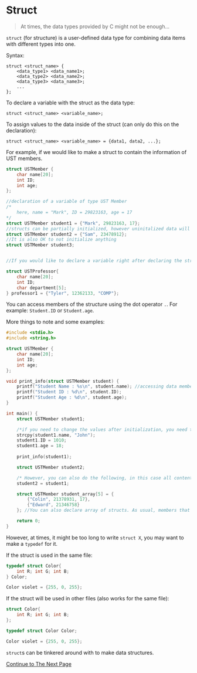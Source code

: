 # Struct

> At times, the data types provided by C might not be enough...

`struct` (for structure) is a user-defined data type for combining data items with different types into one.

Syntax:
```
struct <struct_name> {
    <data_type1> <data_name1>;
    <data_type2> <data_name2>;
    <data_type3> <data_name3>;
    ...
};
```
To declare a variable with the struct as the data type:

```
struct <struct_name> <variable_name>;
```

To assign values to the data inside of the struct (can only do this on the declaration):
```
struct <struct_name> <variable_name> = {data1, data2, ...};
```

For example, if we would like to make a struct to contain the information of UST members.

```c
struct USTMember {
    char name[20];
    int ID;
    int age;
};

//declaration of a variable of type UST Member
/*
    here, name = "Mark", ID = 29823163, age = 17
*/
struct USTMember student1 = {"Mark", 29823163, 17};
//structs can be partially initialized, however uninitalized data will contain garbage value
struct USTMember student2 = {"Sam", 23478912};
//It is also OK to not initialize anything
struct USTMember student3; 


//If you would like to declare a variable right after declaring the structure of the struct, you may use the following shorthand syntax (put the variable name before the semicolon):

struct USTProfessor{
    char name[20];
    int ID;
    char department[5];
} professor1 = {"Tyler", 12362133, "COMP"};

```

You can access members of the structure using the dot operator `.`. For example: `Student.ID` or `Student.age`.

More things to note and some examples:

```c
#include <stdio.h>
#include <string.h>

struct USTMember {
    char name[20];
    int ID;
    int age;
};

void print_info(struct USTMember student) { 
    printf("Student Name : %s\n", student.name); //accessing data members
    printf("Student ID : %d\n", student.ID);
    printf("Student Age : %d\n", student.age);   
}

int main() {
    struct USTMember student1;

    /*if you need to change the values after initialization, you need to edit it for each member*/
    strcpy(student1.name, "John");
    student1.ID = 1010;
    student1.age = 18;
    
    print_info(student1);

    struct USTMember student2;

    /* However, you can also do the following, in this case all contents of student1 (including the content of the arrays) will be copied memberwise. In other words, student2.name = "John", student2.ID=1010, student2.age = 18*/
    student2 = student1; 

    struct USTMember student_array[5] = {
        {"Colin", 21378931, 17}, 
        {"Edward", 21346758}
    }; //You can also declare array of structs. As usual, members that are not stated explicitly will be garbage values.

    return 0;
}
```

However, at times, it might be too long to write `struct X`, you may want to make a `typedef` for it.

If the struct is used in the same file:
```c
typedef struct Color{
    int R; int G; int B;
} Color;

Color violet = {255, 0, 255};
```

If the struct will be used in other files (also works for the same file):
```c
struct Color{
    int R; int G; int B;
};

typedef struct Color Color;

Color violet = {255, 0, 255};
```

`struct`s can be tinkered around with to make data structures.

[Continue to The Next Page](10_functions.html)

